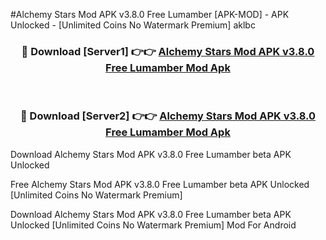 #Alchemy Stars Mod APK v3.8.0 Free Lumamber [APK-MOD] - APK Unlocked - [Unlimited Coins No Watermark Premium] aklbc



<div align="center">

<h3>🔴 Download [Server1] 👉👉 <a href="https://momento.my/?title=Alchemy_Stars_Mod_APK_v3.8.0_Free_Lumamber">Alchemy Stars Mod APK v3.8.0 Free Lumamber Mod Apk</a></h3><br>

<h3>🔴 Download [Server2] 👉👉 <a href="https://momento.my/?title=Alchemy_Stars_Mod_APK_v3.8.0_Free_Lumamber">Alchemy Stars Mod APK v3.8.0 Free Lumamber Mod Apk</a></h3>
</div>



Download Alchemy Stars Mod APK v3.8.0 Free Lumamber beta APK Unlocked

Free Alchemy Stars Mod APK v3.8.0 Free Lumamber beta APK Unlocked [Unlimited Coins No Watermark Premium]

Download Alchemy Stars Mod APK v3.8.0 Free Lumamber beta APK Unlocked [Unlimited Coins No Watermark Premium] Mod For Android
